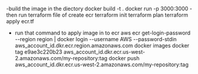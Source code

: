 -build the image in the diectory 
  docker build -t <name-tag> .
  docker run -p 3000:3000 <name-tag>
-then run terraform file of create ecr 
  terraform init
  terraform plan
  terraform apply ecr.tf 
 - run that command to apply image in to ecr
    aws ecr get-login-password --region region | docker login --username AWS --password-stdin aws_account_id.dkr.ecr.region.amazonaws.com
    docker images
    docker tag e9ae3c220b23 aws_account_id.dkr.ecr.us-west-2.amazonaws.com/my-repository:tag
    docker push aws_account_id.dkr.ecr.us-west-2.amazonaws.com/my-repository:tag
